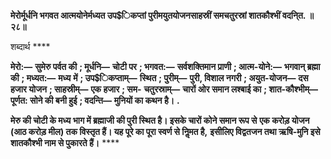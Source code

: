 **मेरोर्मूर्धनि भगवत आत्मयोनेर्मध्यत उप$िकप्तां पुरीमयुतयोजनसाहस्रीं समचतुरस्रां शातकौश्भीं वदनि्त. ॥** **२८॥** 

शब्दार्थ **** 

**मेरो:—** **सुमेरु पर्वत की** **; मूर्धनि—** **चोटी पर** **; भगवत:—** **सर्वशक्तिमान प्राणी** **; आत्म-योने:—** **भगवान् ब्रह्मा की** **; मध्यत:—** **मध्य** **में** **; उप$िकप्ताम्—** **स्थित** **; पुरीम्—** **पुरी, विशाल नगरी** **; अयुत-योजन—** **दस हजार योजन** **; साहस्रीम्—** **एक हजार** **; सम-** **चतुरस्राम्—** **चारों ओर समान लश्बाई का** **; शात-कौश्भीम्—** **पूर्णत: सोने की बनी हुई** **; वदन्ति—** **मुनियों का कथन है।** **.** 

**मेरु की चोटी के मध्य भाग में ब्रह्माजी की पुरी स्थित है। इसके चारों कोने समान रूप से** **एक करोड़ योजन (आठ करोड़ मील) तक विस्तृत हैं। यह पूरे का पूरा स्वर्ण से निॢमत है,** **इसीलिए विद्वतजन तथा ऋषि-मुनि इसे शातकौश्भी नाम से पुकारते हैं।** **** 